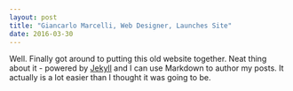 ```yaml
---
layout: post
title: "Giancarlo Marcelli, Web Designer, Launches Site"
date: 2016-03-30
---
```


Well. Finally got around to putting this old website together. Neat thing about it - powered by [Jekyll](http://jekyllrb.com) and I can use Markdown to author my posts. It actually is a lot easier than I thought it was going to be.

